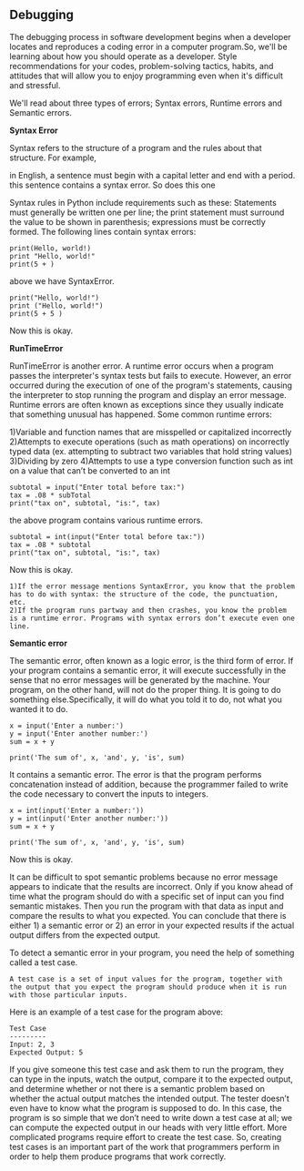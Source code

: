 <h2> Debugging </h2>

The debugging process in software development begins when a developer locates and reproduces a coding error in a computer program.So, we'll be learning about how you should operate as a developer. Style recommendations for your codes, problem-solving tactics, habits, and attitudes that will allow you to enjoy programming even when it's difficult and stressful.

We'll read about three types of errors; Syntax errors, Runtime errors and Semantic errors. 

**Syntax Error**

Syntax refers to the structure of a program and the rules about that structure. For example, 

in English, a sentence must begin with a capital letter and end with a period. this sentence contains a syntax error. So does this one

Syntax rules in Python include requirements such as these:
Statements must generally be written one per line; 
the print statement must surround the value to be shown in parenthesis; 
expressions must be correctly formed.
The following lines contain syntax errors:

```
print(Hello, world!)
print "Hello, world!"
print(5 + )
```
above we have SyntaxError.

```
print("Hello, world!")
print ("Hello, world!")
print(5 + 5 )
```
Now this is okay.

**RunTimeError**

RunTimeError is another error. A runtime error occurs when a program passes the interpreter's syntax tests but fails to execute. However, an error occurred during the execution of one of the program's statements, causing the interpreter to stop running the program and display an error message. Runtime errors are often known as exceptions since they usually indicate that something unusual has happened.
Some common runtime errors:

1)Variable and function names that are misspelled or capitalized incorrectly 
2)Attempts to execute operations (such as math operations) on incorrectly typed data (ex. attempting to subtract two variables that hold string values) 
3)Dividing by zero
4)Attempts to use a type conversion function such as int on a value that can’t be converted to an int

```
subtotal = input("Enter total before tax:")
tax = .08 * subTotal
print("tax on", subtotal, "is:", tax)

```
the above program contains various runtime errors.

```
subtotal = int(input("Enter total before tax:"))
tax = .08 * subtotal
print("tax on", subtotal, "is:", tax)
```
Now this is okay.

```
1)If the error message mentions SyntaxError, you know that the problem has to do with syntax: the structure of the code, the punctuation, etc.
2)If the program runs partway and then crashes, you know the problem is a runtime error. Programs with syntax errors don’t execute even one line.
```

**Semantic error**

The semantic error, often known as a logic error, is the third form of error. If your program contains a semantic error, it will execute successfully in the sense that no error messages will be generated by the machine. Your program, on the other hand, will not do the proper thing. It is going to do something else.Specifically, it will do what you told it to do, not what you wanted it to do.

```
x = input('Enter a number:')
y = input('Enter another number:')
sum = x + y

print('The sum of', x, 'and', y, 'is', sum)

```
 It contains a semantic error. The error is that the program performs concatenation instead of addition, because the programmer failed to write the code necessary to convert the inputs to integers.

 ```
x = int(input('Enter a number:'))
y = int(input('Enter another number:'))
sum = x + y

print('The sum of', x, 'and', y, 'is', sum)
```
Now this is okay.

It can be difficult to spot semantic problems because no error message appears to indicate that the results are incorrect. Only if you know ahead of time what the program should do with a specific set of input can you find semantic mistakes. Then you run the program with that data as input and compare the results to what you expected. You can conclude that there is either 1) a semantic error or 2) an error in your expected results if the actual output differs from the expected output.

To detect a semantic error in your program, you need the help of something called a test case.
```
A test case is a set of input values for the program, together with the output that you expect the program should produce when it is run with those particular inputs.
```
Here is an example of a test case for the program above:

```
Test Case
---------
Input: 2, 3
Expected Output: 5
```
If you give someone this test case and ask them to run the program, they can type in the inputs, watch the output, compare it to the expected output, and determine whether or not there is a semantic problem based on whether the actual output matches the intended output.
The tester doesn’t even have to know what the program is supposed to do.
In this case, the program is so simple that we don’t need to write down a test case at all; we can compute the expected output in our heads with very little effort. More complicated programs require effort to create the test case.
So, creating test cases is an important part of the work that programmers perform in order to help them produce programs that work correctly.




